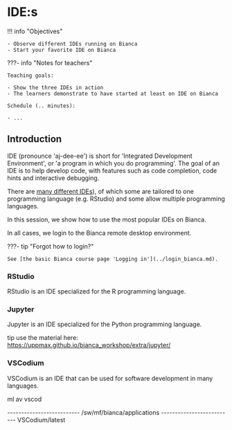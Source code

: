 # IDE:s

!!! info "Objectives" 

    - Observe different IDEs running on Bianca
    - Start your favorite IDE on Bianca

???- info "Notes for teachers"

    Teaching goals:

    - Show the three IDEs in action
    - The learners demonstrate to have started at least on IDE on Bianca

    Schedule (.. minutes):

    - ...

## Introduction

IDE (pronounce 'aj-dee-ee') is short for 'Integrated Development Environment',
or 'a program in which you do programming'.
The goal of an IDE is to help develop code, with features
such as code completion, code hints and interactive debugging.

There are [many different IDEs](https://en.wikipedia.org/wiki/Comparison_of_integrated_development_environments)), 
of which some are tailored to one programming
language (e.g. RStudio) and some allow multiple programming languages.

In this session, we show how to use the most popular IDEs on Bianca.

In all cases, we login to the Bianca remote desktop environment.

???- tip "Forgot how to login?"

    See [the basic Bianca course page 'Logging in'](../login_bianca.md).

### RStudio

RStudio is an IDE specialized for the R programming language.



### Jupyter

Jupyter is an IDE specialized for the Python programming language.

tip use the material here: <https://uppmax.github.io/bianca_workshop/extra/jupyter/>

### VSCodium

VSCodium is an IDE that can be used for software development in many languages.

ml av vscod

-------------------------- /sw/mf/bianca/applications --------------------------
   VSCodium/latest
